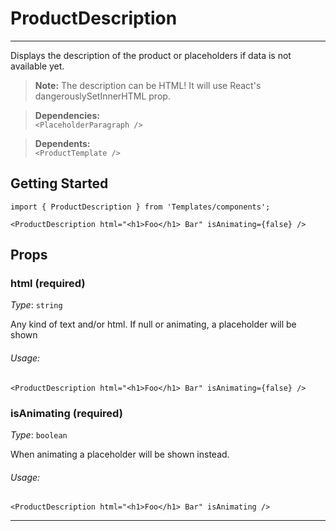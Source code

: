# ProductDescription
---

Displays the description of the product or placeholders if data is not available yet.

> **Note:** The description can be HTML! It will use React's dangerouslySetInnerHTML prop.

> **Dependencies:** <br> `<PlaceholderParagraph />`

> **Dependents:** <br> `<ProductTemplate />`

## Getting Started

```
import { ProductDescription } from 'Templates/components';

<ProductDescription html="<h1>Foo</h1> Bar" isAnimating={false} />
```

## Props

### html (required)

_Type_: `string`  

Any kind of text and/or html.
If null or animating, a placeholder will be shown

###### Usage:

```
<ProductDescription html="<h1>Foo</h1> Bar" isAnimating={false} />
```

### isAnimating (required)

_Type_: `boolean`  

When animating a placeholder will be shown instead.

###### Usage:

```
<ProductDescription html="<h1>Foo</h1> Bar" isAnimating />
```
---
